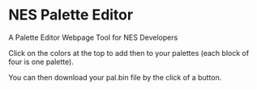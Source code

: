 # NES Palette Editor

A Palette Editor Webpage Tool for NES Developers

Click on the colors at the top to add then to your palettes (each block of four is one palette).

You can then download your pal.bin file by the click of a button.
